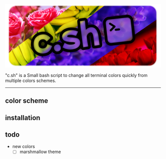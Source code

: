 <img src="https://github.com/nariwaa/c.sh/blob/main/assets/banner.png?raw=true"></img>

"c.sh" is a Small bash script to change all terminal colors quickly from multiple colors schemes. 

---

## color scheme

## installation

## todo
- new colors
  - [ ] marshmallow theme
